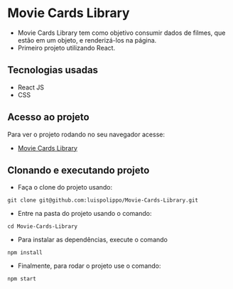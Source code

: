 # Movie Cards Library

* Movie Cards Library tem como objetivo consumir dados de filmes, que estão em um objeto, e renderizá-los na página.
* Primeiro projeto utilizando React.

## Tecnologias usadas
* React JS
* CSS

## Acesso ao projeto
Para ver o projeto rodando no seu navegador acesse: 
* [Movie Cards Library](https://moviecardslibrary.vercel.app/)

## Clonando e executando projeto
* Faça o clone do projeto usando: 
```
git clone git@github.com:luispolippo/Movie-Cards-Library.git
```
* Entre na pasta do projeto usando o comando:
```
cd Movie-Cards-Library
```
* Para instalar as dependências, execute o comando 
```
npm install
```
* Finalmente, para rodar o projeto use o comando:
```
npm start
```